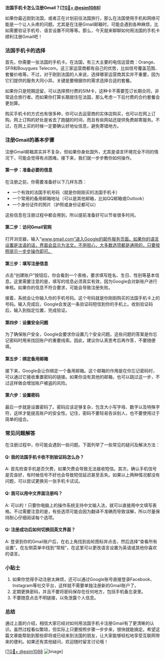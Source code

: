 **法国手机卡怎么注册Gmail？[[TG💪+ @esim1088](https://t.me/s/esim1088)]**

如果你最近刚到法国，或者正在计划前往法国旅行，那么在法国使用手机和网络可能是一个让人头疼的问题。尤其是在注册Gmail邮箱时，可能会遇到各种麻烦，比如需要验证手机号、语言设置不同等等。那么，今天就来聊聊如何用法国的手机卡顺利注册Gmail吧！

### 法国手机卡的选择

首先，你需要一张法国的手机卡。在法国，有三大主要的电信运营商：Orange、SFR和Bouygues Telecom。这三家运营商都有自己的优势，比如信号覆盖范围、套餐价格等。不过，对于刚到法国的人来说，选择哪家运营商其实并不重要，因为它们提供的服务大同小异。关键是要根据你的需求选择合适的套餐。

如果你只是短期逗留，可以选择预付费的SIM卡，这种卡不需要签订长期合同，非常适合旅行者。而如果你打算长期居住在法国，那么考虑一下后付费的合约套餐会更划算。

购买手机卡的方式也有很多种，你可以去运营商的实体店购买，也可以在网上订购。网上订购的好处是省去了跑腿的时间，而且有些网站还提供免费邮寄服务。不过，在网上买的时候一定要确认好地址信息，避免寄错地方。

### 注册Gmail的基本步骤

注册Gmail邮箱其实并不复杂，但如果你身处国外，尤其是语言环境完全不同的情况下，可能会觉得有点困难。接下来，我们就一步步教你如何操作。

#### 第一步：准备必要的信息

在注册之前，你需要准备好以下几样东西：
- 一个有效的法国手机号码（就是你刚刚买的法国手机卡）
- 一个常用的备用邮箱地址（可以是其他邮箱，比如QQ邮箱或Outlook）
- 一个身份证件的照片（护照或身份证都可以）

这些信息在注册过程中都会用到，所以提前准备好可以节省很多时间。

#### 第二步：访问Gmail官网

打开浏览器，输入“www.gmail.com”进入Google的邮件服务页面。如果你的语言设置是法语的话，界面会显示为法文。不用担心，大多数选项都是通用的，只要按照提示一步步操作即可。

#### 第三步：填写注册信息

点击“创建账户”按钮后，你会看到一个表格，要求填写姓名、生日、性别等基本信息。这里需要注意的是，填写的信息必须真实有效，因为Google会对新账户进行审核。如果你的信息不符合要求，可能会导致注册失败。

接着，系统会让你输入你的手机号码。这个号码就是你刚刚购买的法国手机卡上的号码。输入完成后，Google会发送一条验证码短信到你的手机上。收到验证码后，输入到指定位置，完成验证。

#### 第四步：设置安全问题

为了确保账户安全，Google会要求你设置几个安全问题。这些问题的答案是你忘记密码时用来找回账户的重要线索。因此，建议你认真思考后再作答，不要随便填。

#### 第五步：绑定备用邮箱

接下来，Google会让你绑定一个备用邮箱。这个邮箱的作用是在你忘记密码时，可以通过它接收重置密码的链接。如果你没有其他的邮箱，也可以跳过这一步，不过这样做会增加账户被盗的风险。

#### 第六步：设置密码

最后一步就是设置密码了。密码应该足够复杂，包含大小写字母、数字以及特殊字符，这样才能提高账户的安全性。记住，密码不要轻易告诉别人，也不要使用过于简单的组合。

### 常见问题解答

在注册过程中，你可能会遇到一些问题。下面列举了一些常见的疑问及解决方法：

#### Q: 我的法国手机卡收不到验证码怎么办？

A: 首先检查手机是否欠费，如果欠费会导致无法接收短信。其次，确认手机信号是否良好，有时候信号不好也会导致短信延迟甚至丢失。如果以上两种情况都没有问题，可以尝试更换另一张手机卡试试。

#### Q: 我可以用中文界面注册吗？

A: 可以的！只要你电脑上的操作系统支持中文输入法，就可以直接用中文填写表格。不过需要注意的是，有些选项可能会因为翻译不准确而导致误解，所以尽量保持耐心仔细阅读每个选项。

#### Q: 注册成功后如何切换回英文界面？

A: 登录到你的Gmail账户后，在右上角找到齿轮图标并点击，然后选择“查看所有设置”。在左侧菜单中找到“常规”，在这里可以更改语言设置为英语或其他你喜欢的语言。

### 小贴士

1. 如果你觉得手动注册太麻烦，还可以通过Google账号直接登录Facebook、Instagram等社交平台，这样就不需要单独注册新的Gmail账户了。
2. 定期更换密码，并且不要将密码保存在任何地方，包括手机备忘录里。
3. 不要随意点击不明链接，以免泄露个人信息。

### 总结

通过上面的介绍，相信大家已经对如何用法国手机卡注册Gmail有了更清晰的认识。虽然过程看似繁琐，但实际上只要按照步骤一步步来，很快就能搞定。希望这篇文章能帮助到那些即将或已经来到法国的朋友，让大家能够轻松地享受互联网带来的便利。如果还有其他疑问，欢迎随时留言讨论哦！

[[TG💪+ @esim1088](https://t.me/s/esim1088) ![Image](https://i.postimg.cc/4NQfJmqS/Snipaste-2025-05-13-00-14-12.png)]